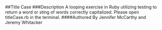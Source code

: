 ##Title Case
###Description
A looping exercise in Ruby utilizing testing to return a word or sting of words 
correctly capitalized.  Please open titleCase.rb in the terminal.
####Authored By
Jennifer McCarthy and Jeremy Whitacker
